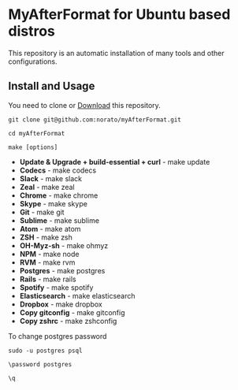 # MyAfterFormat for Ubuntu based distros

This repository is an automatic installation of many tools and other configurations.
## Install and Usage

You need to clone or [Download](https://github.com/norato/myAfterFormat/archive/master.zip) this repository.

`git clone git@github.com:norato/myAfterFormat.git`

`cd myAfterFormat`

`make [options]`


+ **Update & Upgrade + build-essential + curl** - make update
+ **Codecs** - make codecs
+ **Slack** - make slack
+ **Zeal** - make zeal
+ **Chrome** - make chrome
+ **Skype** - make skype
+ **Git** - make git
+ **Sublime** - make sublime
+ **Atom** - make atom
+ **ZSH** - make zsh
+ **OH-Myz-sh** - make ohmyz
+ **NPM** - make node
+ **RVM** - make rvm
+ **Postgres** - make postgres
+ **Rails** - make rails
+ **Spotify** - make spotify
+ **Elasticsearch** - make elasticsearch
+ **Dropbox** - make dropbox
+ **Copy gitconfig** - make gitconfig
+ **Copy zshrc** - make zshconfig


To change postgres password

`sudo -u postgres psql`

`\password postgres`

`\q`
